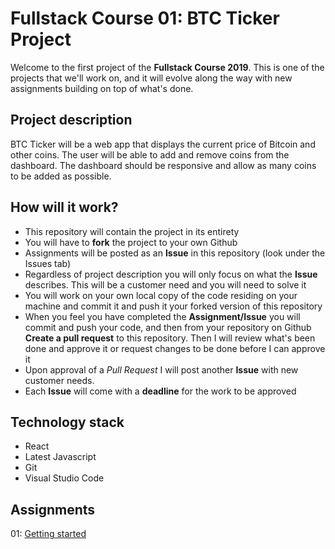 # Fullstack Course 01: BTC Ticker Project
Welcome to the first project of the **Fullstack Course 2019**. This is one of the projects that we'll work on, and it will evolve along the way with new assignments building on top of what's done.

## Project description
BTC Ticker will be a web app that displays the current price of Bitcoin and other coins. The user will be able to add and remove coins from the dashboard. The dashboard should be responsive and allow as many coins to be added as possible.

## How will it work?
* This repository will contain the project in its entirety
* You will have to **fork** the project to your own Github
* Assignments will be posted as an **Issue** in this repository (look under the Issues tab)
* Regardless of project description you will only focus on what the **Issue** describes. This will be a customer need and you will need to solve it
* You will work on your own local copy of the code residing on your machine and commit it and push it your forked version of this repository
* When you feel you have completed the **Assignment/Issue** you will commit and push your code, and then from your repository on Github **Create a pull request** to this repository. Then I will review what's been done and approve it or request changes to be done before I can approve it
* Upon approval of a *Pull Request* I will post another **Issue** with new customer needs.
* Each **Issue** will come with a **deadline** for the work to be approved

## Technology stack
* React
* Latest Javascript
* Git
* Visual Studio Code

## Assignments

01: [Getting started](https://github.com/henningms/fullstack-study-project-01-btc-ticker/issues/1)
